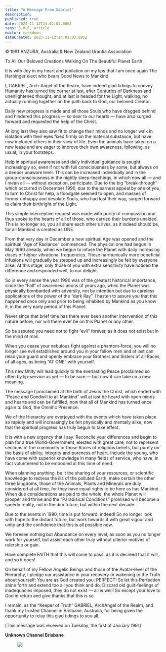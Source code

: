 ```yaml
---
title: "A Message From Gabriel"
description: 
published: true
date: 2023-11-12T14:02:03.086Z
tags: 6-0-6, article
editor: markdown
dateCreated: 2023-11-12T14:02:03.086Z
---
```


<p class="v-card v-sheet theme--light gray lighten-3 px-2 py-1">© 1991 ANZURA, Australia & New Zealand Urantia Association</p>

To All Our Beloved Creations Walking On The Beautiful Planet Earth:

It is with Joy in my heart and jubilation on my lips that I am once again The Harbinger elect who bears Good News to Mankind.

I, GABRIEL, Arch-Angel of the Realm, have indeed glad tidings to convey. Humanity has turned the corner at last, after Centuries of Darkness and unenlightened thought, and at last is headed for the Light, walking, no, actually running together on the path back to God, our beloved Creator.

Daily new progress is made and all those Souls who have dragged behind and hindered this progress — so dear to our hearts — have also surged forward and requested the help of the Christ.

At long last they also saw fit to change their minds and no longer walk in isolation with their eyes fixed firmly on the material substance, but have now included others in their view of life. Even the animals have taken on a new lease and are eager to improve their own awareness, following, as usual, in your footsteps.

Help in spiritual awareness and daily individual guidance is sought increasingly so, even if not with full consciousness by some, but always on a deeper unaware level. This can be increased individually and in the group-consciousness in the nightly sleep-teachings, in which now all — and I mean all — without exception, participate. Due to the big “break-through” which occurred in December 1990, due to the earnest appeal by one of you, to turn to Christ for help, a floodgate seemed to open, and masses of former unhappy and desolate Souls, who had lost their way, surged forward to claim their birthright of the Light.

This simple interceptive request was made with purity of compassion and thus spoke to the hearts of all of those, who carried their burdens unaided. This is no longer so, you all share each other's lives, as it indeed should be, for all Mankind is created as ONE.

From that very day in December a new spiritual Age was opened and the spiritual “Age of Radiance” commenced. The physical one had begun in May 1990 already, when we begun to infuse the Planet with daily increasing doses of higher vibrational frequencies. These harmonically more beneficial infusions will gradually be stepped up and increasingly be felt by everyone alike. At this stage, only those of you with extra sensitivity have noticed the difference and responded well, to our delight.

So in every sense the year 1990 was of the greatest historical importance, since the “Fall” of awareness aeons of years ago, when the Planet was physically bombarded with adversity, not by intention but due to careless applications of the power of the “dark Ray”. I hasten to assure you that this happened once only and prior to being inhabited by Mankind as you know it, in the very early period of this Planet.

Never since that brief time has there ever been another intervention of this nature before, nor will there ever be on this Planet or any other.

So be assured you need not to fight “evil” forever, as it does not exist but in the mind of man.

When you cease your nebulous fight against a phantom-force, you will no longer see evil established around you in your fellow men and at last can relax your guard and openly embrace your Brothers and Sisters of all Races, of all ages, as being “AT ONE” with yourself.

This new Unity will lead quickly to the everlasting Peace proclaimed so often by lip-service as yet — to be sure — but now it can take on a new meaning.

The message I proclaimed at the birth of Jesus the Christ, which ended with “Peace and Goodwill to all Mankind” will at last be heard with open minds and hearts and can be fulfilled, now that all of Mankind has turned once again to God, the Omnific Presence.

We of the Hierarchy are overjoyed with the events which have taken place so rapidly and will increasingly be felt physically and mentally alike, now that the spiritual progress has truly begun to take effect.

It is with a new urgency that I say: Reconcile your differences and begin to plan for a true World-Government, elected with great care, not to represent sections of the community or those Races of religious beliefs, but purely on the basis of ability, integrity and pureness of heart. Include the young, who have come with superior knowledge in many fields of service, who have, in fact volunteered to be embodied at this time of need.

When planning anything, be it the sharing of your resources, or scientific knowledge to redress the ills of the polluted Earth, make certain the other three kingdoms, those of the Animals, Plants and Minerals are duly considered at all time, for they have equal rights to be here as has Mankind. When due considerations are paid to the whole, the whole Planet will prosper and thrive and the “Paradisical Conditions” promised will become a speedy reality, not in the dim future, but within the next decade.

Due to the events in 1990, time is put forward, indeed! So no longer look with hope to the distant future, but work towards it with great vigour and unity and the confidence that this is all possible now.

We foresee nothing but Abundance on every level, as soon as you no longer work for yourself, but assist each other truly without ulterior motives of rulership or gain.

Have complete FAITH that this will come to pass, as it is decreed that it will, and so it does!

On behalf of my Fellow Angelic Beings and those of the Avatar-level of the Hierarchy, I pledge our assistance in your recovery or wakening to the Truth about yourself: You are as God created you: PERFECT! So let this Perfection shine forth and extend too all you think and do. Discard old guilt-feelings of inadequacies imposed, they do not exist — all is well! So except your love to God in return and give thanks that this is so.

I remain, as the “Keeper of Truth” GABRIEL, ArchAngel of the Realm, and thank my trusted Channel in Brisbane, Australia, for being given the opportunity to relay this glad tidings to you all.

[This message was received on Tuesday, the first of January 1991]

**Unknown Channel**
**Brisbane**

<figure id="Figure_2" class="image urantiapedia" alt="icon">
<img src="/image/article/606/icon.jpg">
</figure>